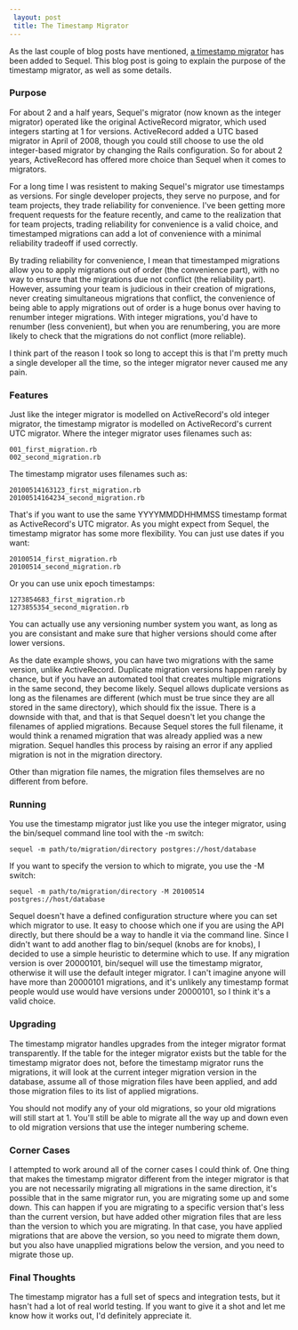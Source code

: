 ```yaml
---
 layout: post
 title: The Timestamp Migrator
---
```


As the last couple of blog posts have mentioned, <a href="http://github.com/jeremyevans/sequel/commit/44c90cc62acfd89857a1e7e8dd4208ca06d7b3c9">a timestamp migrator</a> has been added to Sequel.  This blog post is going to explain the purpose of the timestamp migrator, as well as some details.

### Purpose

For about 2 and a half years, Sequel's migrator (now known as the integer migrator) operated like the original ActiveRecord migrator, which used integers starting at 1 for versions.  ActiveRecord added a UTC based migrator in April of 2008, though you could still choose to use the old integer-based migrator by changing the Rails configuration.  So for about 2 years, ActiveRecord has offered more choice than Sequel when it comes to migrators.

For a long time I was resistent to making Sequel's migrator use timestamps as versions.  For single developer projects, they serve no purpose, and for team projects, they trade reliability for convenience.  I've been getting more frequent requests for the feature recently, and came to the realization that for team projects, trading reliability for convenience is a valid choice, and timestamped migrations can add a lot of convenience with a minimal reliability tradeoff if used correctly.

By trading reliability for convenience, I mean that timestamped migrations allow you to apply migrations out of order (the convenience part), with no way to ensure that the migrations due not conflict (the reliability part).  However, assuming your team is judicious in their creation of migrations, never creating simultaneous migrations that conflict, the convenience of being able to apply migrations out of order is a huge bonus over having to renumber integer migrations.  With integer migrations, you'd have to renumber (less convenient), but when you are renumbering, you are more likely to check that the migrations do not conflict (more reliable).

I think part of the reason I took so long to accept this is that I'm pretty much a single developer all the time, so the integer migrator never caused me any pain.

### Features

Just like the integer migrator is modelled on ActiveRecord's old integer migrator, the timestamp migrator is modelled on ActiveRecord's current UTC migrator. Where the integer migrator uses filenames such as:

    001_first_migration.rb
    002_second_migration.rb

The timestamp migrator uses filenames such as:

    20100514163123_first_migration.rb 
    20100514164234_second_migration.rb 

That's if you want to use the same YYYYMMDDHHMMSS timestamp format as ActiveRecord's UTC migrator.  As you might expect from Sequel, the timestamp migrator has some more flexibility.  You can just use dates if you want:

    20100514_first_migration.rb
    20100514_second_migration.rb

Or you can use unix epoch timestamps:

    1273854683_first_migration.rb
    1273855354_second_migration.rb

You can actually use any versioning number system you want, as long as you are consistant and make sure that higher versions should come after lower versions.

As the date example shows, you can have two migrations with the same version, unlike ActiveRecord.  Duplicate migration versions happen rarely by chance, but if you have an automated tool that creates multiple migrations in the same second, they become likely.  Sequel allows duplicate versions as long as the filenames are different (which must be true since they are all stored in the same directory), which should fix the issue.  There is a downside with that, and that is that Sequel doesn't let you change the filenames of applied migrations.  Because Sequel stores the full filename, it would think a renamed migration that was already applied was a new migration.  Sequel handles this process by raising an error if any applied migration is not in the migration directory.

Other than migration file names, the migration files themselves are no different from before.

### Running

You use the timestamp migrator just like you use the integer migrator, using the bin/sequel command line tool with the -m switch:

    sequel -m path/to/migration/directory postgres://host/database

If you want to specify the version to which to migrate, you use the -M switch:

    sequel -m path/to/migration/directory -M 20100514 postgres://host/database

Sequel doesn't have a defined configuration structure where you can set which migrator to use.  It easy to choose which one if you are using the API directly, but there should be a way to handle it via the command line. Since I didn't want to add another flag to bin/sequel (knobs are for knobs), I decided to use a simple heuristic to determine which to use.  If any migration version is over 20000101, bin/sequel will use the timestamp migrator, otherwise it will use the default integer migrator.  I can't imagine anyone will have more than 20000101 migrations, and it's unlikely any timestamp format people would use would have versions under 20000101, so I think it's a valid choice.

### Upgrading

The timestamp migrator handles upgrades from the integer migrator format transparently.  If the table for the integer migrator exists but the table for the timestamp migrator does not, before the timestamp migrator runs the migrations, it will look at the current integer migration version in the database, assume all of those migration files have been applied, and add those migration files to its list of applied migrations.

You should not modify any of your old migrations, so your old migrations will still start at 1.  You'll still be able to migrate all the way up and down even to old migration versions that use the integer numbering scheme.

### Corner Cases

I attempted to work around all of the corner cases I could think of.  One thing that makes the timestamp migrator different from the integer migrator is that you are not necessarily migrating all migrations in the same direction, it's possible that in the same migrator run, you are migrating some up and some down.  This can happen if you are migrating to a specific version that's less than the current version, but have added other migration files that are less than the version to which you are migrating.  In that case, you have applied migrations that are above the version, so you need to migrate them down, but you also have unapplied migrations below the version, and you need to migrate those up.

### Final Thoughts

The timestamp migrator has a full set of specs and integration tests, but it hasn't had a lot of real world testing.  If you want to give it a shot and let me know how it works out, I'd definitely appreciate it.

